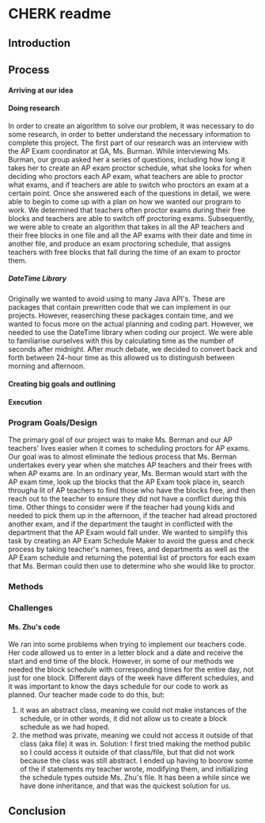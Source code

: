 # CHERK readme
## Introduction
## Process
#### Arriving at our idea

#### Doing research
In order to create an algorithm to solve our problem, it was necessary to do some research, in order to better understand the necessary information to complete this project. The first part of our research was an interview with the AP Exam coordinator at GA, Ms. Burman. While interviewing Ms. Burman, our group asked her a series of questions, including how long it takes her to create an AP exam proctor schedule, what she looks for when deciding who proctors each AP exam, what teachers are able to proctor what exams, and if teachers are able to switch who proctors an exam at a certain point. Once she answered each of the questions in detail, we were able to begin to come up with a plan on how we wanted our program to work. We determined that teachers often proctor exams during their free blocks and teachers are able to switch off proctoring exams. Subsequently, we were able to create an algorithm that takes in all the AP teachers and their free blocks in one file and all the AP exams with their date and time in another file, and produce an exam proctoring schedule, that assigns teachers with free blocks that fall during the time of an exam to proctor them.  

##### DateTime Library
Originally we wanted to avoid using to many Java API's. These are packages that contain prewritten code that we can implement in our projects. However, reaserching these packages contain time, and we wanted to focus more on the actual planning and coding part. However, we needed to use the DateTime library when coding our project. We were able to familiarise ourselves with this by calculating time as the number of seconds after midnight. After much debate, we decided to convert back and forth between 24-hour time as this allowed us to distinguish between morning and afternoon. 

#### Creating big goals and outlining 
#### Execution
### Program Goals/Design
The primary goal of our project was to make Ms. Berman and our AP teachers' lives easier when it comes to scheduling proctors for AP exams. Our goal was to almost eliminate the tedious process that Ms. Berman undertakes every year when she matches AP teachers and their frees with when AP exams are. In an ordinary year, Ms. Berman would start with the AP exam time, look up the blocks that the AP Exam took place in, search througha lit of AP teachers to find those who have the blocks free, and then reach out to the teacher to ensure they did not have a conflict during this time. Other things to consider were if the teacher had young kids and needed to pick them up in the afternoon, if the teacher had alread proctored another exam, and if the department the taught in conflicted with the department that the AP Exam would fall under. We wanted to simplify this task by creating an AP Exam Schedule Maker to avoid the guess and check process by taking teacher's names, frees, and departments as well as the AP Exam schedule and returning the potential list of proctors for each exam that Ms. Berman could then use to determine who she would like to proctor.
### Methods
### Challenges

#### Ms. Zhu's code
We ran into some problems when trying to implement our teachers code. Her code allowed us to enter in a letter block and a date and receive the start and end time of the block. However, in some of our methods we needed the block schedule with corresponding times for the entire day, not just for one block. Different days of the week have different schedules, and it was important to know the days schedule for our code to work as planned. Our teacher made code to do this, but:
1. it was an abstract class, meaning we could not make instances of the schedule, or in other words, it did not allow us to create a block schedule as we had hoped.
2. the method was private, meaning we could not access it outside of that class (aka file) it was in. 
Solution: I first tried making the method public so I could access it outside of that class/file, but that did not work because the class was still abstract. I ended up having to boorow some of the if statements my teacher wrote, modifying them, and initializing the schedule types outside Ms. Zhu's file. It has been a while since we have done inheritance, and that was the quickest solution for us. 


## Conclusion 
